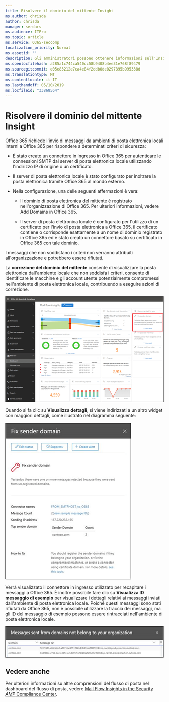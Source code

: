 ```yaml
---
title: Risolvere il dominio del mittente Insight
ms.author: chrisda
author: chrisda
manager: serdars
ms.audience: ITPro
ms.topic: article
ms.service: O365-seccomp
localization_priority: Normal
ms.assetid: ''
description: Gli amministratori possono ottenere informazioni sull'Insight del dominio del mittente Fix nel dashboard del flusso di posta nel centro sicurezza & Compliance.
ms.openlocfilehash: a285a1c744ca540cc58b9408b4ee31e768f89479
ms.sourcegitcommit: e05e83212e7ca4e84f2ddb0de0297895b995338d
ms.translationtype: MT
ms.contentlocale: it-IT
ms.lasthandoff: 05/10/2019
ms.locfileid: "33868564"
---
```

# <a name="fix-sender-domain-insight"></a>Risolvere il dominio del mittente Insight

Office 365 richiede l'invio di messaggi da ambienti di posta elettronica locali interni a Office 365 per rispondere a determinati criteri di sicurezza:

- È stato creato un connettore in ingresso in Office 365 per autenticare le connessioni SMTP dal server di posta elettronica locale utilizzando l'indirizzo IP di origine o un certificato.

- Il server di posta elettronica locale è stato configurato per inoltrare la posta elettronica tramite Office 365 al mondo esterno.

- Nella configurazione, una delle seguenti affermazioni è vera:

  - Il dominio di posta elettronica del mittente è registrato nell'organizzazione di Office 365. Per ulteriori informazioni, vedere Add Domains in Office 365.

  - Il server di posta elettronica locale è configurato per l'utilizzo di un certificato per l'invio di posta elettronica a Office 365, il certificato contiene o corrisponde esattamente a un nome di dominio registrato in Office 365 ed è stato creato un connettore basato su certificato in Office 365 con tale dominio. 

I messaggi che non soddisfano i criteri non verranno attribuiti all'organizzazione e potrebbero essere rifiutati.

La **correzione del dominio del mittente** consente di visualizzare la posta elettronica dall'ambiente locale che non soddisfa i criteri, consente di identificare le macchine e gli account utente potenzialmente compromessi nell'ambiente di posta elettronica locale, contribuendo a eseguire azioni di correzione.

![L'Insight del dominio del mittente Fix nel dashboard del flusso di posta nel centro sicurezza & Compliance](media/sender-domain-insight-selected.png)

Quando si fa clic su **Visualizza dettagli**, si viene indirizzati a un altro widget con maggiori dettagli, come illustrato nel diagramma seguente:

![Il widget dettagli nell'Insight del dominio del mittente FIX](media/sender-domain-view-details.png)

Verrà visualizzato il connettore in ingresso utilizzato per recapitare i messaggi a Office 365. È inoltre possibile fare clic su **Visualizza ID messaggio di esempio** per visualizzare i dettagli relativi ai messaggi inviati dall'ambiente di posta elettronica locale. Poiché questi messaggi sono stati rifiutati da Office 365, non è possibile utilizzare la traccia dei messaggi, ma gli ID del messaggio di esempio possono essere rintracciati nell'ambiente di posta elettronica locale.

![Visualizzare gli ID dei messaggi di esempio nell'Insight del dominio del mittente FIX](media/sender-domain-view-sample-message-ids.png)

## <a name="see-also"></a>Vedere anche

Per ulteriori informazioni su altre comprensioni del flusso di posta nel dashboard del flusso di posta, vedere [Mail Flow Insights in the Security _AMP_ Compliance Center](mail-flow-insights-v2.md).
